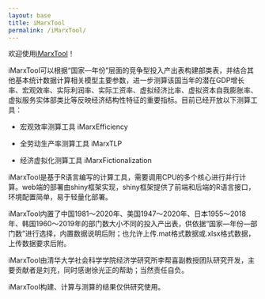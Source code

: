 ```yaml
---
layout: base
title: iMarxTool
permalink: /iMarxTool/
---
```


欢迎使用[iMarxTool](http://39.98.141.84:3838/iMarxTool/)！

iMarxTool可以根据“国家—年份”层面的竞争型投入产出表构建部类表，并结合其他基本统计数据计算相关模型主要参数，进一步测算该国当年的潜在GDP增长率、宏观效率、实际利润率、实际工资率、虚拟经济比率、虚拟资本自我膨胀率、虚拟服务实体部类比等反映经济结构性特征的重要指标。目前已经开放以下测算工具：

- 宏观效率测算工具 iMarxEfficiency

- 全劳动生产率测算工具 iMarxTLP

- 经济虚拟化测算工具 iMarxFictionalization


iMarxTool是基于R语言编写的计算工具，需要调用CPU的多个核心进行并行计算。web端的部署由shiny框架实现，shiny框架提供了前端和后端的R语言接口，环境配置简单，易于轻量化部署。

iMarxTool内置了中国1981～2020年、美国1947～2020年、日本1955～2018年、韩国1960～2019年的部门数大小不同的投入产出表，供依据“国家—年份—部门数”进行选择，内置数据说明后附；也允许上传.mat格式数据或.xlsx格式数据，上传数据要求后附。

iMarxTool由清华大学社会科学学院经济学研究所李帮喜副教授团队研究开发，主要贡献者是刘充，同时感谢徐光正的帮助；当然责任自负。

iMarxTool构建、计算与测算的结果仅供研究使用。
